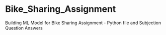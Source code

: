 # Bike_Sharing_Assignment
Building ML Model for Bike Sharing Assignment - Python file and Subjection Question Answers
